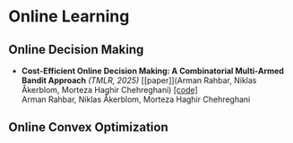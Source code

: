 # Online Learning

## Online Decision Making

+ **Cost-Efficient Online Decision Making: A Combinatorial Multi-Armed Bandit Approach** *(TMLR, 2025)* [[paper]](Arman Rahbar, Niklas Åkerblom, Morteza Haghir Chehreghani) [[code]](https://github.com/rahbararman/cost-efficient-odm)  
  Arman Rahbar, Niklas Åkerblom, Morteza Haghir Chehreghani

## Online Convex Optimization
